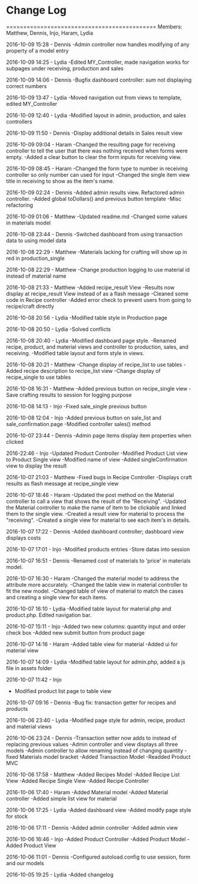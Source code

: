 # Change Log 

============================================
Members: Matthew, Dennis, Injo, Haram, Lydia

2016-10-09 15:28 - Dennis
-Admin controller now handles modifying of any property of a model entry

2016-10-09 14:25 - Lydia
-Edited MY_Controller, made navigation works for subpages under receiving, production and sales

2016-10-09 14:06 - Dennis
-Bugfix dashboard controller: sum not displaying correct numbers

2016-10-09 13:47 - Lydia
-Moved navigation out from views to template, edited MY_Controller

2016-10-09 12:40 - Lydia
-Modified layout in admin, production, and sales controllers

2016-10-09 11:50 - Dennis
-Display additional details in Sales result view

2016-10-09 09:04 - Haram
-Changed the resulting page for receiving controller to tell the user that there was nothing received when forms were empty.
-Added a clear button to clear the form inputs for receiving view.

2016-10-09 08:45 - Haram
-Changed the form type to number in receiving controller so only number can used for input
-Changed the single item view title in receiving to show as the item's name.

2016-10-09 02:24 - Dennis
-Added admin results view. Refactored admin controller.
-Added global toDollars() and previous button template
-Misc refactoring

2016-10-09 01:06 - Matthew
-Updated readme.md
-Changed some values in materials model

2016-10-08 23:44 - Dennis
-Switched dashboard from using transaction data to using model data

2016-10-08 22:29 - Matthew
-Materials lacking for crafting will show up in red in production_single

2016-10-08 22:29 - Matthew
-Change production logging to use material id instead of material name

2016-10-08 21:33 - Matthew
-Added recipe_result View
-Results now display at recipe_result View instead of as a flash message
-Cleaned some code in Recipe controller
-Added error check to prevent users from going to recipe/craft directly

2016-10-08 20:56 - Lydia
-Modified table style in Production page

2016-10-08 20:50 - Lydia
-Solved conflicts

2016-10-08 20:40 - Lydia
-Modified dashboard page style.
-Renamed recipe, product, and material views and controller to production, sales, and receiving.
-Modified table layout and form style in views.

2016-10-08 20:21 - Matthew
-Change display of recipe_list to use tables
-Added recipe description to recipe_list view
-Change display of recipe_single to use tables

2016-10-08 16:31 - Matthew
-Added previous button on recipe_single view
-Save crafting results to session for logging purpose

2016-10-08 14:13 - Injo
-Fixed sale_single previous button

2016-10-08 12:04 - Injo
-Added previous button on sale_list and sale_confirmation page
-Modified controller sales() method

2016-10-07 23:44 - Dennis
-Admin page items display item properties when clicked

2016-22:46 - Injo
-Updated Product Controller
-Modified Product List view to Product Single view
-Modified name of view
-Added singleConfirmation view to display the result

2016-10-07 21:03 - Matthew
-Fixed bugs in Recipe Controller
-Displays craft results as flash message at recipe_single view

2016-10-07 18:46 - Haram
-Updated the post method on the Material controller to call a view that shows the result of the "Receiving".
-Updated the Material controller to make the name of item to be clickable and linked them to the single view.
-Created a result view for material to process the "receiving".
-Created a single view for material to see each item's in details.

2016-10-07 17:22 - Dennis
-Added dashboard controller; dashboard view displays costs

2016-10-07 17:01 - Injo
-Modified products entries
-Store datas into session

2016-10-07 16:51 - Dennis
-Renamed cost of materials to 'price' in materials model.

2016-10-07 16:30 - Haram
-Changed the material model to address the attribute more accurately.
-Changed the table view in material controller to fit the new model.
-Changed table of view of material to match the cases and creating a single view for each items.

2016-10-07 16:10 - Lydia
-Modified table layout for material.php and product.php. Edited navigation bar.

2016-10-07 15:11 - Injo
-Added two new columns: quantity input and order check box
-Added new submit button from product page


2016-10-07 14:16 - Haram
-Added table view for material
-Added ui for material view

2016-10-07 14:09 - Lydia
-Modified table layout for admin.php, added a js file in assets folder

2016-10-07 11:42 - Injo
- Modified product list page to table view

2016-10-07 09:16 - Dennis
-Bug fix: transaction getter for recipes and products

2016-10-06 23:40 - Lydia
-Modified page style for admin, recipe, product and material views

2016-10-06 23:24 - Dennis
-Transaction setter now adds to instead of replacing previous values
-Admin controller and view displays all three models
-Admin controller to allow renaming instead of changing quantity
-fixed Materials model bracket
-Added Transaction Model
-Readded Product MVC

2016-10-06 17:58 - Matthew
-Added Recipes Model
-Added Recipe List View
-Added Recipe Single View
-Added Recipe Controller

2016-10-06 17:40 - Haram
-Added Material model
-Added Material controller
-Added simple list view for material

2016-10-06 17:25 - Lydia
-Added dashboard view
-Added modify page style for stock 

2016-10-06 17:11 - Dennis
-Added admin controller 
-Added admin view 

2016-10-06 16:46 - Injo
-Added Product Controller
-Added Product Model 
-Added Product View 

2016-10-06 11:01 - Dennis
-Configured autoload.config to use session, form and our models

2016-10-05 19:25 - Lydia
-Added changelog


